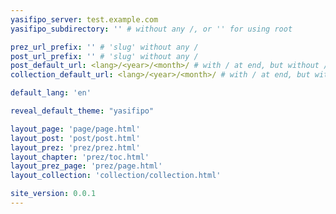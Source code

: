 ```yaml
---
yasifipo_server: test.example.com
yasifipo_subdirectory: '' # without any /, or '' for using root 

prez_url_prefix: '' # 'slug' without any /
post_url_prefix: '' # 'slug' without any /
post_default_url: <lang>/<year>/<month>/ # with / at end, but without / at beginning
collection_default_url: <lang>/<year>/<month>/ # with / at end, but without / at beginning

default_lang: 'en'

reveal_default_theme: "yasifipo"

layout_page: 'page/page.html'
layout_post: 'post/post.html'
layout_prez: 'prez/prez.html'
layout_chapter: 'prez/toc.html'
layout_prez_page: 'prez/page.html'
layout_collection: 'collection/collection.html'

site_version: 0.0.1
---
```

